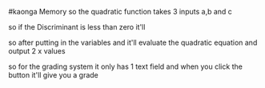 #kaonga Memory
so the quadratic function takes 3 inputs a,b and c

so if the Discriminant is less than zero it'll 

so after putting in the variables and it'll evaluate the quadratic equation and output 2 x values

so for the grading system it only has 1 text field and when you click the button it'll give you a grade


